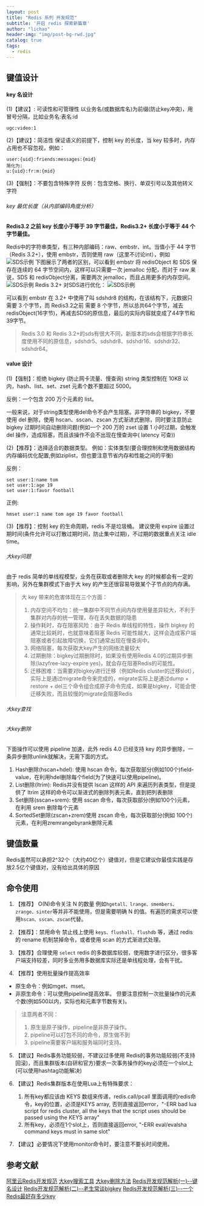 ```yaml
---
layout: post
title: "Redis 系列 开发规范"
subtitle: '开启 redis 探索新篇章'
author: "lichao"
header-img: "img/post-bg-rwd.jpg"
catalog: true
tags:
  - redis 
---
```


## 键值设计
#### key 名设计
(1)【建议】: 可读性和可管理性
以业务名(或数据库名)为前缀(防止key冲突)，用冒号分隔，比如业务名:表名:id

```
ugc:video:1
```

(2)【建议】：简洁性
保证语义的前提下，控制 key 的长度，当 key 较多时，内存占用也不容忽视，例如：

```
user:{uid}:friends:messages:{mid} 
简化为:
u:{uid}:fr:m:{mid}
```

(3)【强制】：不要包含特殊字符
反例：包含空格、换行、单双引号以及其他转义字符

###### key 最优长度（从内部编码角度分析）
**Redis3.2 之前 key 长度小于等于 39 字节最佳，Redis3.2+ 长度小于等于 44 个字节最佳。**

Redis中的字符串类型，有三种内部编码：raw、embstr、int。当值小于 44 字节（Redis 3.2+），使用 embstr，否则使用 raw（这里不讨论int），例如
![SDS示例](/img/redis/SDS示例.png)
下图展示了两者的区别，可以看到 embstr 将 redisObject 和 SDS 保存在连续的 64 字节空间内，这样可以只需要一次 jemalloc 分配，而对于 raw 来说，SDS 和 redisObject分离，需要两次 jemalloc，而且占用更多的内存空间。
![SDS示例](/img/redis/Redis4SDS结构.jpg)
Redis 3.2+ 对SDS进行优化：
![SDS示例](/img/redis/SDS优化.jpg)

可以看到 embstr 在 3.2+ 中使用了叫 sdshdr8 的结构，在该结构下，元数据只需要 3 个字节，而 Redis3.2之前 需要 8 个字节，所以总共64个字节，减去redisObject(16字节)，再减去SDS的原信息，最后的实际内容就变成了44字节和39字节。

> Redis 3.0 和 Redis 3.2+的sds有很大不同，新版本的sds会根据字符串长度使用不同的原信息，sdshdr5、sdshdr8、sdshdr16、sdshdr32、sdshdr64。

#### value 设计
(1)【强制】：拒绝 bigkey (防止网卡流量、慢查询)
string 类型控制在 10KB 以内，hash、list、set、zset 元素个数不要超过 5000。

反例：一个包含 200 万个元素的 list。

一般来说，对于string类型使用del命令不会产生阻塞。非字符串的 bigkey，不要使用 del 删除，使用 hscan、sscan、zscan 方式渐进式删除，同时要注意防止 bigkey 过期时间自动删除问题(例如一个 200 万的 zset 设置 1 小时过期，会触发 del 操作，造成阻塞，而且该操作不会不出现在慢查询中( latency 可查))

(2)【推荐】：选择适合的数据类型。
例如：实体类型(要合理控制和使用数据结构内存编码优化配置,例如ziplist，但也要注意节省内存和性能之间的平衡)

反例：

```
set user:1:name tom
set user:1:age 19
set user:1:favor football
```

正例:

```
hmset user:1 name tom age 19 favor football
```

(3)【推荐】：控制 key 的生命周期，redis 不是垃圾桶。
建议使用 expire 设置过期时间(条件允许可以打散过期时间，防止集中过期)，不过期的数据重点关注 idle time。

###### 大key问题
由于 redis 简单的单线程模型，业务在获取或者删除大 key 的时候都会有一定的影响，另外在集群模式下由于大 key 的产生还很容易导致某个子节点的内存满。

> 大 key 带来的危害体现在三个方面：
> 1. 内存空间不均匀：统一集群中不同节点间内存使用量差异较大，不利于集群对内存的统一管理，存在丢失数据的隐患
> 2. 操作耗时，存在阻塞风险：由于 Redis 单线程的特性，操作 bigkey 的通常比较耗时，也就意味着阻塞 Redis 可能性越大，这样会造成客户端阻塞或者引起故障切换，它们通常出现在慢查询中。
> 3. 网络阻塞，每次获取大key产生的网络流量较大
> 4. 过期删除：bigkey过期删除时，如果没有使用Redis 4.0的过期异步删除(lazyfree-lazy-expire yes)，就会存在阻塞Redis的可能性。
> 5. 迁移困难：当需要对bigkey进行迁移（例如Redis cluster的迁移slot），实际上是通过migrate命令来完成的，migrate实际上是通过dump + restore + del三个命令组合成原子命令完成，如果是bigkey，可能会使迁移失败，而且较慢的migrate会阻塞Redis
###### 大key查找
###### 大key删除
下面操作可以使用 pipeline 加速，此外 redis 4.0 已经支持 key 的异步删除，一条异步删除unlink就解决，无需下面的方式。
1. Hash删除(hscan+hdel): 使用 hscan 命令，每次获取部分(例如100个)field-value，在利用hdel删除每个field(为了快速可以使用pipeline)。
2. List删除(ltrim): Redis并没有提供 lscan 这样的 API 来遍历列表类型，但是提供了 ltrim 这样的命令可以渐进式的删除列表元素，直到把列表删除
3. Set删除(sscan+srem): 使用 sscan 命令，每次获取部分(例如100个)元素，在利用 srem 删除每个元素
4. SortedSet删除(zscan+zrem)使用 zscan 命令，每次获取部分(例如 100个)元素，在利用zremrangebyrank删除元素
  

## 键值数量
Redis虽然可以承担2^32个（大约40亿个）键值对，但是它建议你最佳实践是存放2.5亿个键值对，没有给出具体的原因

## 命令使用
1. 【推荐】 O(N)命令关注 N 的数量
例如```hgetall、lrange、smembers、zrange、sinter```等并非不能使用，但是需要明确 N 的值。有遍历的需求可以使用```hscan、sscan、zscan```代替。

2. 【推荐】：禁用命令
禁止线上使用 ```keys、flushall、flushdb``` 等，通过 redis 的 rename 机制禁掉命令，或者使用 scan 的方式渐进式处理。

3. 【推荐】合理使用 ```select```
redis 的多数据库较弱，使用数字进行区分，很多客户端支持较差，同时多业务用多数据库实际还是单线程处理，会有干扰。

4. 【推荐】使用批量操作提高效率
* 原生命令：例如mget、mset。
* 非原生命令：可以使用pipeline提高效率。
但要注意控制一次批量操作的元素个数(例如500以内，实际也和元素字节数有关)。

> 注意两者不同：
>  1. 原生是原子操作，pipeline是非原子操作。
>  2. pipeline可以打包不同的命令，原生做不到
>  3. pipeline需要客户端和服务端同时支持。

5. 【建议】Redis事务功能较弱，不建议过多使用
Redis的事务功能较弱(不支持回滚)，而且集群版本(自研和官方)要求一次事务操作的key必须在一个slot上(可以使用hashtag功能解决)

6. 【建议】Redis集群版本在使用Lua上有特殊要求：
   1. 所有key都应该由 KEYS 数组来传递，redis.call/pcall 里面调用的redis命令，key的位置，必须是KEYS array, 否则直接返回error，"-ERR bad lua script for redis cluster, all the keys that the script uses should be passed using the KEYS array"
   2. 所有key，必须在1个slot上，否则直接返回error, "-ERR eval/evalsha command keys must in same slot"

7. 【建议】必要情况下使用monitor命令时，要注意不要长时间使用。


## 参考文献
[阿里云Redis开发规范](https://developer.aliyun.com/article/531067)
[大key搜索工具](https://developer.aliyun.com/article/117042)
[大key删除方法](https://developer.aliyun.com/article/531067#cc2)
[Redis开发规范解析(一)--键名设计](https://mp.weixin.qq.com/s?spm=a2c6h.12873639.0.0.753b1feeEOPIQ4&__biz=Mzg2NTEyNzE0OA==&mid=2247483663&idx=1&sn=7c4ad441eaec6f0ff38d1c6a097b1fa4&chksm=ce5f9e8cf928179a2c74227da95bec575bdebc682e8630b5b1bb2071c0a1b4be6f98d67c37ca&scene=21#wechat_redirect)
[Redis开发规范解析(二)--老生常谈bigkey](https://mp.weixin.qq.com/s?spm=a2c6h.12873639.0.0.78aa1feeDS0Fel&__biz=Mzg2NTEyNzE0OA==&mid=2247483677&idx=1&sn=5c320b46f0e06ce9369a29909d62b401&chksm=ce5f9e9ef928178834021b6f9b939550ac400abae5c31e1933bafca2f16b23d028cc51813aec&scene=21#wechat_redirect)
[Redis开发规范解析(三)--一个Redis最好存多少key](https://mp.weixin.qq.com/s/Y4DARDPPSkIpme4psMT8Nw)